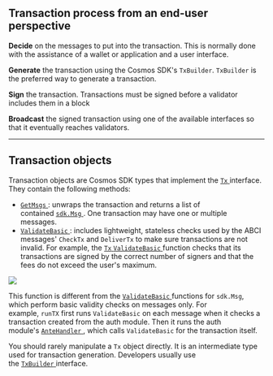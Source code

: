 Transaction process from an end-user perspective
------------------------------------------------

**Decide** on the messages to put into the transaction. This is normally done with the assistance of a wallet or application and a user interface.

**Generate** the transaction using the Cosmos SDK's `TxBuilder`. `TxBuilder` is the preferred way to generate a transaction.


**Sign** the transaction. Transactions must be signed before a validator includes them in a block

**Broadcast** the signed transaction using one of the available interfaces so that it eventually reaches validators.


--------------


Transaction objects
-------------------

Transaction objects are Cosmos SDK types that implement the [`Tx` ](https://github.com/cosmos/cosmos-sdk/blob/v0.45.4/types/tx_msg.go#L39-L46)interface. They contain the following methods:

-   [`GetMsgs` ](https://github.com/cosmos/cosmos-sdk/blob/v0.45.4/types/tx_msg.go#L41): unwraps the transaction and returns a list of contained [`sdk.Msg` ](https://github.com/cosmos/cosmos-sdk/blob/v0.45.4/types/tx_msg.go#L11-L22). One transaction may have one or multiple messages.
-   [`ValidateBasic` ](https://github.com/cosmos/cosmos-sdk/blob/v0.45.4/types/tx_msg.go#L45): includes lightweight, stateless checks used by the ABCI messages' `CheckTx` and `DeliverTx` to make sure transactions are not invalid. For example, the [`Tx` ](https://github.com/cosmos/cosmos-sdk/blob/v0.45.4/types/tx/tx.pb.go#L32-L42)[`ValidateBasic` ](https://github.com/cosmos/cosmos-sdk/blob/v0.45.4/types/tx/types.go#L38)function checks that its transactions are signed by the correct number of signers and that the fees do not exceed the user's maximum.

![](https://ida.interchain.io/hi-tip-icon.svg)

This function is different from the [`ValidateBasic` ](https://github.com/cosmos/cosmos-sdk/blob/v0.45.4/types/tx_msg.go#L16)functions for `sdk.Msg`, which perform basic validity checks on messages only. For example, `runTX` first runs `ValidateBasic` on each message when it checks a transaction created from the auth module. Then it runs the auth module's [`AnteHandler` ](https://github.com/cosmos/cosmos-sdk/blob/v0.45.4/types/handler.go#L8), which calls `ValidateBasic` for the transaction itself.

You should rarely manipulate a `Tx` object directly. It is an intermediate type used for transaction generation. Developers usually use the [`TxBuilder` ](https://github.com/cosmos/cosmos-sdk/blob/v0.45.4/client/tx_config.go#L36-L46)interface.


